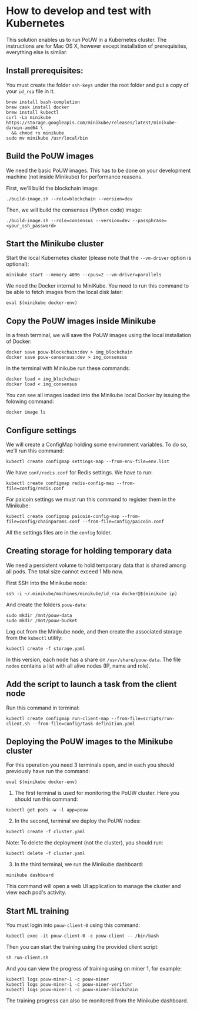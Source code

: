 # How to develop and test with Kubernetes
This solution enables us to run PoUW in a Kubernetes cluster. The instructions are for Mac OS X, however except installation of prerequisites, everything else is similar.

## Install prerequisites:
You must create the folder `ssh-keys` under the root folder and put a copy of your `id_rsa` file in it. 

```
brew install bash-completion
brew cask install docker
brew install kubectl
curl -Lo minikube https://storage.googleapis.com/minikube/releases/latest/minikube-darwin-amd64 \
  && chmod +x minikube
sudo mv minikube /usr/local/bin
```

## Build the PoUW images

We need the basic PoUW images. This has to be done on your development machine (not inside Minikube) for performance reasons.

First, we'll build the blockchain image:
```
./build-image.sh --role=blockchain --version=dev
```

Then, we will build the consensus (Python code) image:
```
./build-image.sh --role=consensus --version=dev --passphrase=<your_ssh_password>
```

## Start the Minikube cluster

Start the local Kubernetes cluster (please note that the `--vm-driver` option is optional):
```
minikube start --memory 4096 --cpus=2 --vm-driver=parallels
```

We need the Docker internal to MiniKube. You need to run this command to be able to fetch images from the local disk later:
```
eval $(minikube docker-env)
```

## Copy the PoUW images inside Minikube

In a fresh terminal, we will save the PoUW images using the local installation of Docker:
```
docker save pouw-blockchain:dev > img_blockchain
docker save pouw-consensus:dev > img_consensus
```

In the terminal with Minikube run these commands:
```
docker load < img_blockchain
docker load < img_consensus
```

You can see all images loaded into the Minikube local Docker by issuing the folowing command:
```
docker image ls
```

## Configure settings

We will create a ConfigMap holding some environment variables. To do so, we'll run this command:
```
kubectl create configmap settings-map --from-env-file=env.list
```

We have `conf/redis.conf` for Redis settings. We have to run:
````
kubectl create configmap redis-config-map --from-file=config/redis.conf
````

For paicoin settings we must run this command to register them in the Minikube:
````
kubectl create configmap paicoin-config-map --from-file=config/chainparams.conf --from-file=config/paicoin.conf
````

All the settings files are in the `config` folder.

## Creating storage for holding temporary data
We need a persistent volume to hold temporary data that is shared among all pods. The total size cannot exceed 1 Mb now.

First SSH into the Minikube node:
```
ssh -i ~/.minikube/machines/minikube/id_rsa docker@$(minikube ip)
```

And create the folders `pouw-data`:
```
sudo mkdir /mnt/pouw-data
sudo mkdir /mnt/pouw-bucket
```

Log out from the Minikube node, and then create the associated storage from the `kubectl` utility:

```
kubectl create -f storage.yaml
```

In this version, each node has a share on `/usr/share/pouw-data`. The file `nodes` contains a list with all alive nodes (IP, name and role).
## Add the script to launch a task from the client node

Run this command in terminal:
````
kubectl create configmap run-client-map --from-file=scripts/run-client.sh --from-file=config/task-definition.yaml
````

## Deploying the PoUW images to the Minikube cluster
For this operation you need 3 terminals open, and in each you should previously have run the command:
```
eval $(minikube docker-env)
```

1. The first terminal is used for monitoring the PoUW cluster. Here you should run this command:
```
kubectl get pods -w -l app=pouw
```

2. In the second, terminal we deploy the PoUW nodes:
```
kubectl create -f cluster.yaml
```

Note: To delete the deployment (not the cluster), you should run:
```
kubectl delete -f cluster.yaml
```

3. In the third terminal, we run the Minikube dashboard:
```
minikube dashboard
```

This command will open a web UI application to manage the cluster and view each pod's activity.

## Start ML training

You must login into `pouw-client-0` using this command:
````
kubectl exec -it pouw-client-0 -c pouw-client -- /bin/bash
````

Then you can start the training using the provided client script:
````
sh run-client.sh
````

And you can view the progress of training using on miner 1, for example:
````
kubectl logs pouw-miner-1 -c pouw-miner
kubectl logs pouw-miner-1 -c pouw-miner-verifier
kubectl logs pouw-miner-1 -c pouw-miner-blockchain
````

The training progress can also be monitored from the Minikube dashboard.